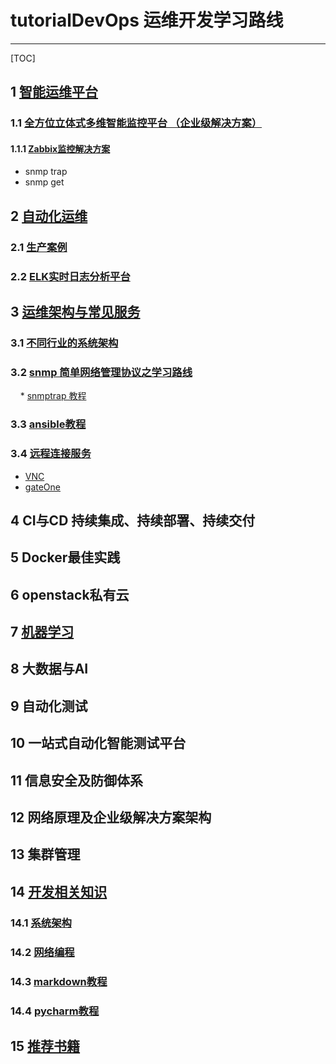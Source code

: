 # tutorialDevOps 运维开发学习路线
---

[TOC]







## 1 [智能运维平台](https://github.com/shower2013/tutorialDevOps/tree/master/AIOpPlatform) <br>

### 1.1 [全方位立体式多维智能监控平台 （企业级解决方案）](https://github.com/shower2013/tutorialDevOps/blob/master/AIOpPlatform/monitPlatform.md)

####  1.1.1 [Zabbix监控解决方案](https://github.com/shower2013/tutorialDevOps/blob/master/AIOpPlatform/zabbix/zabbixMonitor.md) 
  * snmp trap
  * snmp get 


## 2 [自动化运维](https://github.com/shower2013/tutorialDevOps/blob/master/automatedOperation/)

### 2.1 [生产案例](https://github.com/shower2013/tutorialDevOps/blob/master/automatedOperation/productCase.md)

### 2.2 [ELK实时日志分析平台](https://github.com/shower2013/tutorialDevOps/blob/master/automatedOperation/ELKTutorial.md)

## 3 [运维架构与常见服务](https://github.com/shower2013/tutorialDevOps/tree/master/operationalArchitectureCommonService)

### 3.1 [不同行业的系统架构](https://github.com/shower2013/tutorialDevOps/tree/master/operationalArchitectureCommonService/industryArchitecture)

### 3.2  [snmp 简单网络管理协议之学习路线](https://github.com/shower2013/tutorialDevOps/blob/master/operationalArchitectureCommonService/snmpTutorial.md)
     * [snmptrap 教程](https://github.com/shower2013/tutorialDevOps/blob/master/operationalArchitectureCommonService/snmpTrap.md)

### 3.3  [ansible教程](https://github.com/shower2013/tutorialDevOps/blob/master/operationalArchitectureCommonService/ansibleTutorial.md)


### 3.4 [远程连接服务](https://github.com/shower2013/tutorialDevOps/tree/master/operationalArchitectureCommonService/remoteAccess)

* [VNC](https://github.com/shower2013/tutorialDevOps/blob/master/operationalArchitectureCommonService/remoteAccess/VNC.md)
* [gateOne](https://github.com/shower2013/tutorialDevOps/blob/master/operationalArchitectureCommonService/remoteAccess/gateone.md)



## 4  CI与CD 持续集成、持续部署、持续交付


## 5  Docker最佳实践


## 6 openstack私有云


##  7 [机器学习](https://github.com/shower2013/tutorialDevOps/tree/master/machineLearn) <br>


## 8  大数据与AI

## 9  自动化测试

## 10 一站式自动化智能测试平台


## 11 信息安全及防御体系

## 12 网络原理及企业级解决方案架构


## 13 集群管理


##  14 [开发相关知识](https://github.com/shower2013/tutorialDevOps/tree/master/develop)


###  14.1 [系统架构](https://github.com/shower2013/tutorialDevOps/blob/master/develop/systemArchitecture.md)

###  14.2 [网络编程](https://github.com/shower2013/tutorialDevOps/tree/master/develop/network_program)

### []()

### []()

###  14.3 [markdown教程](https://github.com/shower2013/tutorialDevOps/blob/master/develop/markdownTutorial.md)

### 14.4 [pycharm教程](https://github.com/shower2013/tutorialDevOps/blob/master/develop/pycharmTutorial.md)


## 15 [推荐书籍](https://github.com/shower2013/tutorialDevOps/tree/master/books)

